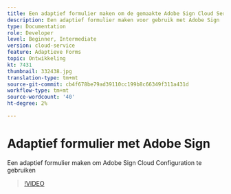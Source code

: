 ```yaml
---
title: Een adaptief formulier maken om de gemaakte Adobe Sign Cloud Services Configuration te gebruiken
description: Een adaptief formulier maken voor gebruik met Adobe Sign
type: Documentation
role: Developer
level: Beginner, Intermediate
version: cloud-service
feature: Adaptieve Forms
topic: Ontwikkeling
kt: 7431
thumbnail: 332438.jpg
translation-type: tm+mt
source-git-commit: cb4f678be79ad39110cc199b8c66349f311a431d
workflow-type: tm+mt
source-wordcount: '40'
ht-degree: 2%

---
```


# Adaptief formulier met Adobe Sign


Een adaptief formulier maken om Adobe Sign Cloud Configuration te gebruiken

>[!VIDEO](https://video.tv.adobe.com/v/332438/?quality=9&learn=on)

